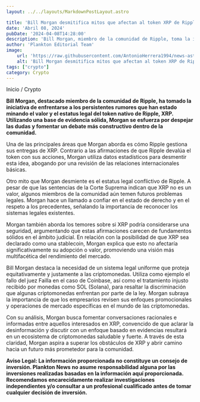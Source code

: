 ```yaml
---
layout: ../../layouts/MarkdownPostLayout.astro

title: 'Bill Morgan desmitifica mitos que afectan al token XRP de Ripple'
date: 'Abril 08, 2024'
pubDate: '2024-04-08T14:28:00'
description: 'Bill Morgan, miembro de la comunidad de Ripple, toma la iniciativa de enfrentarse a rumores que han estado minando el valor y el estatus legal del token XRP.'
author: 'Plankton Editorial Team'
image:
    url: 'https://raw.githubusercontent.com/AntonioHerrera1994/news-astro/master/src/assets/crypto/crypto61.webp'
    alt: 'Bill Morgan desmitifica mitos que afectan al token XRP de Ripple'
tags: ["crypto"]
category: Crypto
---
```


<span><a href="/" style="text-decoration:none;color:#0F1416">Inicio</a> / <a href="/crypto" style="text-decoration:none;color:#0F1416">Crypto</a></span>


<p style="font-weight: bold;">Bill Morgan, destacado miembro de la comunidad de Ripple, ha tomado la iniciativa de enfrentarse a los persistentes rumores que han estado minando el valor y el estatus legal del token nativo de Ripple, XRP. Utilizando una base de evidencia sólida, Morgan se esfuerza por despejar las dudas y fomentar un debate más constructivo dentro de la comunidad.</p>

Una de las principales áreas que Morgan aborda es cómo Ripple gestiona sus entregas de XRP. Contrario a las afirmaciones de que Ripple devalúa el token con sus acciones, Morgan utiliza datos estadísticos para desmentir esta idea, abogando por una revisión de las relaciones internacionales básicas.

Otro mito que Morgan desmiente es el estatus legal conflictivo de Ripple. A pesar de que las sentencias de la Corte Suprema indican que XRP no es un valor, algunos miembros de la comunidad aún temen futuros problemas legales. Morgan hace un llamado a confiar en el estado de derecho y en el respeto a los precedentes, señalando la importancia de reconocer los sistemas legales existentes.

Morgan también aborda los temores sobre si XRP podría considerarse una seguridad, argumentando que estas afirmaciones carecen de fundamentos sólidos en el ámbito judicial. En relación con la posibilidad de que XRP sea declarado como una stablecoin, Morgan explica que esto no afectaría significativamente su adopción o valor, promoviendo una visión más multifacética del rendimiento del mercado.

Bill Morgan destaca la necesidad de un sistema legal uniforme que proteja equitativamente y justamente a las criptomonedas. Utiliza como ejemplo el fallo del juez Failla en el caso de Coinbase, así como el tratamiento injusto recibido por monedas como SOL (Solana), para resaltar la discriminación que algunas criptomonedas enfrentan por parte de la ley. Morgan subraya la importancia de que los empresarios revisen sus enfoques promocionales y operaciones de mercado específicas en el mundo de las criptomonedas.

Con su análisis, Morgan busca fomentar conversaciones racionales e informadas entre aquellos interesados en XRP, convencido de que aclarar la desinformación y discutir con un enfoque basado en evidencias resultará en un ecosistema de criptomonedas saludable y fuerte. A través de esta claridad, Morgan aspira a superar los obstáculos de XRP y abrir camino hacia un futuro más prometedor para la comunidad.

**Aviso Legal: La información proporcionada no constituye un consejo de inversión. Plankton News no asume responsabilidad alguna por las inversiones realizadas basadas en la información aquí proporcionada. Recomendamos encarecidamente realizar investigaciones independientes y/o consultar a un profesional cualificado antes de tomar cualquier decisión de inversión.**
